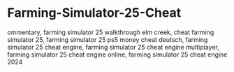 # Farming-Simulator-25-Cheat
ommentary, farming simulator 25 walkthrough elm creek, cheat farming simulator 25, farming simulator 25 ps5 money cheat deutsch, farming simulator 25 cheat engine, farming simulator 25 cheat engine multiplayer, farming simulator 25 cheat engine online, farming simulator 25 cheat engine 2024
